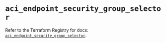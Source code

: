 # `aci_endpoint_security_group_selector`

Refer to the Terraform Registry for docs: [`aci_endpoint_security_group_selector`](https://registry.terraform.io/providers/ciscodevnet/aci/2.17.0/docs/resources/endpoint_security_group_selector).
